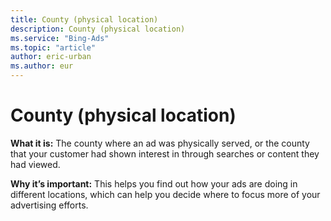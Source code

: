 ```yaml
---
title: County (physical location)
description: County (physical location)
ms.service: "Bing-Ads"
ms.topic: "article"
author: eric-urban
ms.author: eur
---
```


# County (physical location)

**What it is:**     The county where an ad was physically served, or the county that your customer had shown interest in through searches or content they had viewed.

**Why it’s important:**     This helps you find out how your ads are doing in different locations, which can help you decide where to focus more of your advertising efforts.


